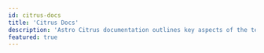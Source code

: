 ```yaml
---
id: citrus-docs
title: 'Citrus Docs'
description: 'Astro Citrus documentation outlines key aspects of the template, describing its core functionality for blog management and project documentation setup'
featured: true
---
```

